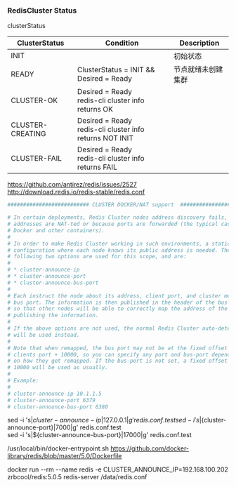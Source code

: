 ### RedisCluster Status
clusterStatus  

| ClusterStatus    | Condition  | Description  |
|  ----  | ----  | ----  |
| INIT  |  | 初始状态 |
| READY  | ClusterStatus = INIT && Desired = Ready | 节点就绪未创建集群 |
| CLUSTER-OK  | Desired = Ready<br>redis-cli cluster info returns OK  |  |
| CLUSTER-CREATING  | Desired = Ready<br>redis-cli cluster info returns NOT INIT  |  |
| CLUSTER-FAIL  | Desired = Ready<br>redis-cli cluster info returns FAIL  |  |



https://github.com/antirez/redis/issues/2527  
http://download.redis.io/redis-stable/redis.conf  
```bash
########################## CLUSTER DOCKER/NAT support  ########################

# In certain deployments, Redis Cluster nodes address discovery fails, because
# addresses are NAT-ted or because ports are forwarded (the typical case is
# Docker and other containers).
#
# In order to make Redis Cluster working in such environments, a static
# configuration where each node knows its public address is needed. The
# following two options are used for this scope, and are:
#
# * cluster-announce-ip
# * cluster-announce-port
# * cluster-announce-bus-port
#
# Each instruct the node about its address, client port, and cluster message
# bus port. The information is then published in the header of the bus packets
# so that other nodes will be able to correctly map the address of the node
# publishing the information.
#
# If the above options are not used, the normal Redis Cluster auto-detection
# will be used instead.
#
# Note that when remapped, the bus port may not be at the fixed offset of
# clients port + 10000, so you can specify any port and bus-port depending
# on how they get remapped. If the bus-port is not set, a fixed offset of
# 10000 will be used as usually.
#
# Example:
#
# cluster-announce-ip 10.1.1.5
# cluster-announce-port 6379
# cluster-announce-bus-port 6380
```

sed -i 's|${cluster-announce-ip}|127.0.0.1|g' redis.conf.test  
sed -i 's|${cluster-announce-port}|7000|g' redis.conf.test  
sed -i 's|${cluster-announce-bus-port}|17000|g' redis.conf.test  

/usr/local/bin/docker-entrypoint.sh
https://github.com/docker-library/redis/blob/master/5.0/Dockerfile

docker run --rm --name redis -e CLUSTER_ANNOUNCE_IP=192.168.100.202 zrbcool/redis:5.0.5 redis-server /data/redis.conf  
